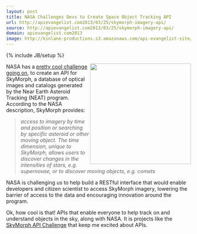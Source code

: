 ```yaml
---
layout: post
title: NASA Challenges Devs to Create Space Object Tracking API
url: http://apievangelist.com2013/03/25/skymorph-imagery-api/
source: http://apievangelist.com2013/03/25/skymorph-imagery-api/
domain: apievangelist.com2013
image: http://kinlane-productions.s3.amazonaws.com/api-evangelist-site/blog/nasa-skymorph.jpg
---
```

{% include JB/setup %}<p>
     <a href="http://spaceappschallenge.org/challenge/skymorph-imagery-api/"><img src="https://s3.amazonaws.com/kinlane-productions/nasa/nasa-skymorph.jpg"  width="275" align="right" /></a>
</p>
<p>
     NASA has a <a href="http://spaceappschallenge.org/challenge/skymorph-imagery-api/">pretty cool challenge going on</a>, to create an API for SkyMorph, a database of optical images and catalogs generated by the Near Earth Asteroid Tracking (NEAT) program. According to the NASA description, SkyMorph provides:
</p>
<blockquote>
     <em>access to imagery by time and position or searching by specific asteroid or other moving object. The time dimension, unique to SkyMorph, allows users to discover changes in the intensities of stars, e.g. supernovae, or to discover moving objects, e.g. comets</em>
</blockquote>
<p>
     NASA is challenging us to help build a RESTful interface that would enable developers and citizen scientist to access SkyMorph imagery, lowering the barrier of access to the data and encouraging innovation around the program.
</p>
<p>
     Ok, how cool is that! APIs that enable everyone to help track on and understand objects in the sky, along with NASA. It is projects like the <a title="SkyMorph API Challenge" href="http://spaceappschallenge.org/challenge/skymorph-imagery-api/">SkyMorph API Challenge</a> that keep me excited about APIs.
</p>

